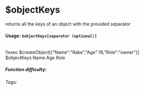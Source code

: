 # $objectKeys
returns all the keys of an object with the provided separator

#### Usage: `$objectKeys[separator (optional)]`
<br/>
<discord-messages>
	<discord-message :bot="false" role-color="#ffcc9a" author="Member">
		!!exec $createObject[{"Name":"Rake","Age":18,"Role":"owner"}] $objectKeys
	</discord-message>
	<discord-message :bot="true" role-color="#0099ff" author="Custom Command" avatar="https://media.discordapp.net/avatars/725721249652670555/781224f90c3b841ba5b40678e032f74a.webp">
		Name Age Role
	</discord-message>
</discord-messages>

##### Function difficulty: <Badge type="warning" text="Medium" vertical="middle" /> 
###### Tags: <Badge type="tip" text="object" vertical="middle" /> <Badge type="tip" text="keys" vertical="middle" /> <Badge type="tip" text="json" vertical="middle" />